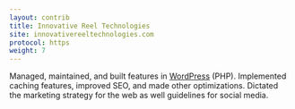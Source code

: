 ```yaml
---
layout: contrib
title: Innovative Reel Technologies
site: innovativereeltechnologies.com
protocol: https
weight: 7
---
```



Managed, maintained, and built features in <a href="https://wordpress.org/" target="_blank">WordPress</a> (PHP). Implemented caching features, improved SEO, and made other optimizations. Dictated the marketing strategy for the web as well guidelines for social media.

